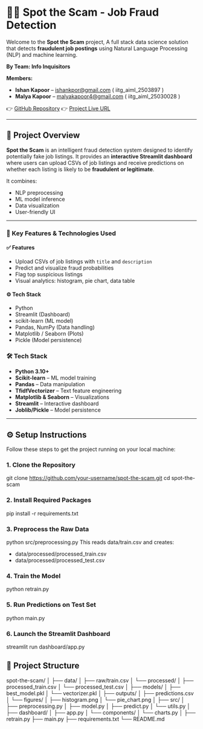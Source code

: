# 🕵️‍♂️ Spot the Scam - Job Fraud Detection

Welcome to the **Spot the Scam** project, A full stack data science solution that detects **fraudulent job postings** using Natural Language Processing (NLP) and machine learning.

**By Team: Info Inquisitors**

**Members:**
- **Ishan Kapoor** – ishankpor@gmail.com  ( iitg_aiml_2503897 )
- **Malya Kapoor** – malyakapoor4@gmail.com  ( iitg_aiml_25030028 )

👉 [GitHub Repository](https://github.com/ishan-kapoor/Anveshan-Hackathon-2025--Spot_the_Scam-) 
👉 [Project Live URL](https://team-info-inquisitors-spot-the-scam.streamlit.app/) 

---

## 🧠 Project Overview

**Spot the Scam** is an intelligent fraud detection system designed to identify potentially fake job listings. It provides an **interactive Streamlit dashboard** where users can upload CSVs of job listings and receive predictions on whether each listing is likely to be **fraudulent or legitimate**.

It combines:
- NLP preprocessing
- ML model inference
- Data visualization
- User-friendly UI

---

### 🚀 Key Features & Technologies Used

#### ✅ Features
- Upload CSVs of job listings with `title` and `description`
- Predict and visualize fraud probabilities
- Flag top suspicious listings
- Visual analytics: histogram, pie chart, data table

#### ⚙️ Tech Stack
- Python
- Streamlit (Dashboard)
- scikit-learn (ML model)
- Pandas, NumPy (Data handling)
- Matplotlib / Seaborn (Plots)
- Pickle (Model persistence)

### 🛠️ Tech Stack
- **Python 3.10+**
- **Scikit-learn** – ML model training
- **Pandas** – Data manipulation
- **TfidfVectorizer** – Text feature engineering
- **Matplotlib & Seaborn** – Visualizations
- **Streamlit** – Interactive dashboard
- **Joblib/Pickle** – Model persistence

---

## ⚙️ Setup Instructions

Follow these steps to get the project running on your local machine:

### 1. **Clone the Repository**
git clone https://github.com/your-username/spot-the-scam.git
cd spot-the-scam

### 2. **Install Required Packages**
pip install -r requirements.txt

### 3. **Preprocess the Raw Data**
python src/preprocessing.py
This reads data/train.csv and creates:
 - data/processed/processed_train.csv
 - data/processed/processed_test.csv

### 4. **Train the Model**
python retrain.py

### 5. **Run Predictions on Test Set**
python main.py

### 6. **Launch the Streamlit Dashboard**
streamlit run dashboard/app.py

## 📁 Project Structure
spot-the-scam/
│
├── data/
│   ├── raw/train.csv
│   └── processed/
│       ├── processed_train.csv
│       └── processed_test.csv
│
├── models/
│   ├── best_model.pkl
│   └── vectorizer.pkl
│
├── outputs/
│   ├── predictions.csv
│   └── figures/
│       ├── histogram.png
│       └── pie_chart.png
│
├── src/
│   ├── preprocessing.py
│   ├── model.py
│   ├── predict.py
│   └── utils.py
│
├── dashboard/
│   ├── app.py
│   └── components/
│       └── charts.py
│
├── retrain.py
├── main.py
├── requirements.txt
└── README.md
